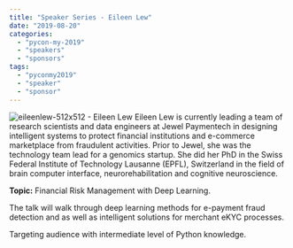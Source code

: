 ```yaml
---
title: "Speaker Series - Eileen Lew"
date: "2019-08-20"
categories: 
  - "pycon-my-2019"
  - "speakers"
  - "sponsors"
tags: 
  - "pyconmy2019"
  - "speaker"
  - "sponsor"
---
```


![eileenlew-512x512 - Eileen Lew](images/eileenlew-512x512-eileen-lew.jpg) Eileen Lew is currently leading a team of research scientists and data engineers at Jewel Paymentech in designing intelligent systems to protect financial institutions and e-commerce marketplace from fraudulent activities. Prior to Jewel, she was the technology team lead for a genomics startup. She did her PhD in the Swiss Federal Institute of Technology Lausanne (EPFL), Switzerland in the field of brain computer interface, neurorehabilitation and cognitive neuroscience.

**Topic:** Financial Risk Management with Deep Learning.

The talk will walk through deep learning methods for e-payment fraud detection and as well as intelligent solutions for merchant eKYC processes.

Targeting audience with intermediate level of Python knowledge.

